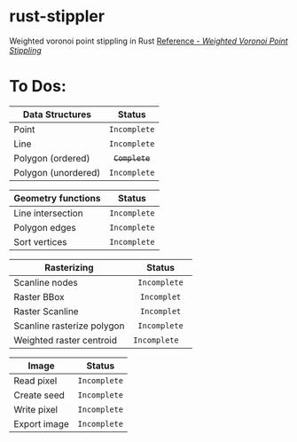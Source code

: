 # rust-stippler
Weighted voronoi point stippling in Rust
[Reference - *Weighted Voronoi Point Stippling*](https://www.cs.ubc.ca/labs/imager/tr/2002/secord2002b/secord.2002b.pdf)


# To Dos:

| Data Structures | Status |
| ----------- | :-----------: |
| Point | `Incomplete`|
| Line | `Incomplete`|
| Polygon (ordered) | ~~`Complete`~~|
| Polygon (unordered) | `Incomplete`|

| Geometry functions | Status |
| ----------- | :-----------: |
| Line intersection | `Incomplete`|
| Polygon edges | `Incomplete`|
| Sort vertices | `Incomplete`|

| Rasterizing | Status |
| ----------- | :-----------: |
| Scanline nodes | `Incomplete` |
| Raster BBox | `Incomplet` |
| Raster Scanline | `Incomplet` |
| Scanline rasterize polygon | `Incomplete` |
| Weighted raster centroid | `Incomplete  ` |

| Image | Status |
| ----------- | :-----------: |
| Read pixel | `Incomplete`|
| Create seed | `Incomplete`|
| Write pixel | `Incomplete`|
| Export image | `Incomplete`|
